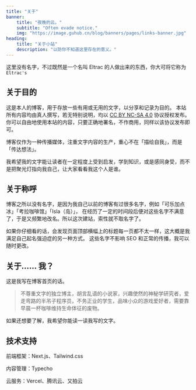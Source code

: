 ```yaml
---
title: "关于"
banner: 
    title: "夜晚的云。"
    subtitle: "Often evade notice."
    img: "https://image.guhub.cn/blog/banners/pages/links-banner.jpg"
heading: 
    title: "关于小站"
    description: "以防你不知道这里存在的意义。"
---
```


这里没有名字，不过既然是一个名叫 Eltrac 的人做出来的东西，你大可将它称为 `Eltrac's`

## 关于目的

这是本人的博客，用于存放一些有用或无用的文字，以分享和记录为目的。
本站所有内容均由真人撰写，若无特别说明，均以 [CC BY NC-SA 4.0](https://creativecommons.org/licenses/by-nc-sa/4.0/) 协议授权发布。
你可以自由地使用本站的内容，只要正确地署名，不作商用，同样以该协议发布即可。

博客仅作为一种传播媒体，注重文字内容的生产，重心不在「描绘自我」，而是「传达想法」。

我希望我的文字能让读者在一定程度上受到启发，学到知识，或是感同身受，而不是把聚光灯指向我自己，让大家看看我这个人是谁。

## 关于称呼

博客之所以没有名字，是因为我自己以前的博客有过很多名字，例如「可乐加点冰」「考拉咖啡馆」「Isla（岛）」，
在经历了一定的时间段后便对这些名字不满意了，于是又频繁地改名。所以这次建站，索性就不取名字了。

如果你仔细看的话，会发现页面顶部横幅上的标题每一页都不太一样，这大概是我满足自己起名强迫症的另一种方式。
这些名字不影响 SEO 和正常的传播，我可以随时更改。

## 关于...... 我？

这是我写在博客首页的话。

> 不尊重文字的独立博主，胡言乱语的小说家，兴趣使然的神秘学研究者，爱走弯路的半吊子程序员，不务正业的学生，品味小众的游戏爱好者，需要靠早晨一杯咖啡维持生命体征的废物。

如果还想要了解，我希望你能读一读我写的文字。

## 技术支持

前端框架：Next.js、Tailwind.css

内容管理：Typecho

云服务：Vercel、腾讯云、又拍云